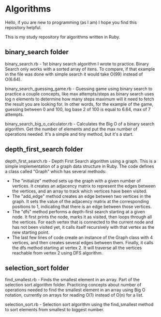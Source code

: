 # Algorithms

Hello, if you are new to programming (as I am) I hope you find this repository helpful.

This is my study repository for algorithms written in Ruby.

## binary_search folder

binary_search.rb - 1st binary search algorithm I wrote to practice. Binary Search only works with a sorted array of itens. To compare, if that example in the file was done with simple search it would take O(99) instead of O(6.64).

binary_search_guessing_game.rb - Guessing game using binary search to practice a couple concepts, like max attempts/steps as binary search uses log n elements to determine how many steps maximum will it need to fetch the result you are looking for. In other words, for the example of the game, guessing between 0 and 100, log base 2 of 100 is equal to 6.64, max of 7 attempts. 

binary_search_big_o_calculator.rb - Calculates the Big O of a binary search algorithm. Get the number of elements and put the max number of operations needed. It's a simple and tiny method, but it's a start.

## depth_first_search folder

depth_first_search.rb - Depth First Search algorithm using a graph. This is a simple implementation of a graph data structure in Ruby. The code defines a class called "Graph" which has several methods:

- The "initialize" method sets up the graph with a given number of vertices. It creates an adjacency matrix to represent the edges between the vertices, and an array to track which vertices have been visited.
- The "add_edge" method creates an edge between two vertices in the graph. It sets the value of the adjacency matrix at the corresponding positions to 1, indicating that there is an edge between those vertices.
- The "dfs" method performs a depth-first search starting at a given node. It first prints the node, marks it as visited, then loops through all the vertices. For each vertex that is connected to the current node and has not been visited yet, it calls itself recursively with that vertex as the new starting point.
- The last few lines of code create an instance of the Graph class with 4 vertices, and then creates several edges between them. Finally, it calls the dfs method starting at vertex 2.
It will traverse all the vertices reachable from vertex 2 using DFS algorithm.

## selection_sort folder

find_smallest.rb - Finds the smallest element in an array. Part of the selection sort algorithm folder. Practicing concepts about number of operations needed to find the smallest element in an array using Big O notation, currently on arrays for reading O(1) instead of O(n) for a list. 

selection_sort.rb - Selection sort algorithm using the find_smallest method to sort elements from smallest to biggest number.